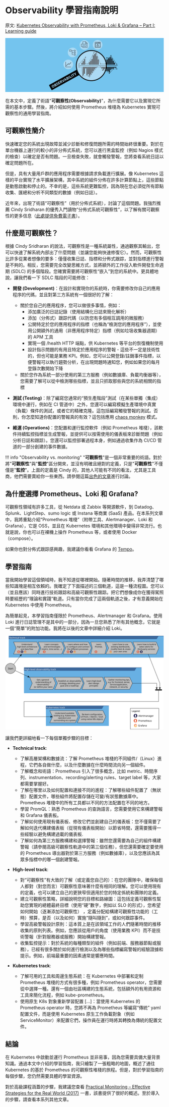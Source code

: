 # Observability 學習指南說明

原文: [Kubernetes Observability with Prometheus, Loki & Grafana – Part I: Learning guide](https://www.augmentedmind.de/2021/09/05/observability-prometheus-guide/)

![](./assets/Tips-for-Observability-Success.webp)

在本文中，定義了術語"**可觀察性(Observability)**"，為什麼需要它以及實現它所需的基本步驟。然後，將介紹如何使用 Prometheus 堆棧為 Kubernetes 實現可觀察性的通用學習指南。

## 可觀察性簡介

快速確定您的系統出現故障並減少診斷和修復問題所需的時間始終很重要。對於在單台機器上運行的較小的非分佈式系統，您可以進行黑盒監控（例如 Nagios 樣式的檢查）以確定是否有問題。一旦檢查失敗，就會觸發警報，您將查看系統日誌以確定問題所在。

但是，具有大量用戶群的應用程序需要根據請求負載進行擴展。像 Kubernetes 這樣的平台實現了水平擴展架構，其中系統的組件分佈在許多計算節點上，這些節點是動態啟動和停止的。不幸的是，這些系統更難監控，因為現在您必須從所有節點收集、匯總和分析不同類型的數據（例如日誌）。

近年來，出現了術語“可觀察性”（用於分佈式系統），討論了這個問題。我強烈推薦 Cindy Sridharan 的優秀入門讀物“分佈式系統可觀察性”，以了解有關可觀察性的更多信息（[此處提供免費電子書](https://unlimited.humio.com/rs/756-LMY-106/images/Distributed-Systems-Observability-eBook.pdf)）。

## 什麼是可觀察性？

根據 Cindy Sridharan 的說法，可觀察性是一種系統屬性，通過觀察其輸出，您可以快速了解系統內部出了什麼問題（並讓您能夠快速修復它）。然而，可觀察性比許多從業者想像的要多：僅僅收集日誌、指標和分佈式跟踪，並對指標進行警報是不夠的。相反，您需要完全改變思維方式，並將額外的工作投入軟件開發生命週期 (SDLC) 的多個階段。您確實需要將可觀察性“嵌入”到您的系統中。更具體地說，讓我們看一下 SDLC 階段的可能修改：

- **開發 (Development)**：在設計和實現你的系統時，你需要修改你自己的應用程序的代碼，並且對第三方系統有一個很好的了解：
    - 關於您自己的應用程序，您可以做很多事情，例如：
        - 添加廣泛的日誌記錄（使用結構化日誌來簡化解析）
        - 添加（分佈式）跟踪代碼（以防您有多個相互調用的微服務）
        - 公開特定於您的應用程序的指標（也稱為“檢測您的應用程序”），並使用公開額外的通用（非應用程序特定）指標（例如垃圾收集器週期）的 APM 工具
        - 實現一個 /health HTTP 端點，供 Kubernetes 等平台的恢復機制使用
        - 設計指示問題的有用且特定於應用程序的警報 - 這些不一定是技術性的，但也可能是業務 KPI。例如，您可以公開登錄/註銷事件指標，以便警報可以執行趨勢分析，在出現問題時通知您，例如如果您的每月登錄次數開始下降
    - 關於您作為系統一部分使用的第三方服務（例如數據庫、負載均衡器等），您需要了解可以從中檢測哪些指標，並且只抓取那些與您的系統相關的指標

- **測試 (Testing)**：除了編寫您通常的“預生產階段”測試（在某些單獨（集成）環境中運行，例如在 CI 管道中）之外，您還可以編寫模擬生產環境中真實（負載）條件的測試，或者它的精確克隆。這包括編寫觸發警報的測試。否則，你怎麼知道你配置的警報真的有效？這包括應用 [chaos monkey](https://en.wikipedia.org/wiki/Chaos_engineering) 模式。

- **維運 (Operations)**：您配置和運行監控軟件（例如 Prometheus 堆棧），該軟件持續監控指標並生成警報，並提供可以按需使用的儀表板來診斷問題（例如分析日誌和跟踪）。您還可以監控部署過程本身，例如通過收集作為 CI/CD 管道的一部分創建的事件數據。

!!! info "Observability vs. monitoring"
    "**可觀察性**"是一個非常重要的術語。對於將"**可觀察性**"與"**監控**"區分開來，並沒有明確且絕對的定義，只是"**可觀察性**"不僅僅是"**監控**"。上面的定義是 Cindy 的，其他人可能有不同的看法，尤其是工具商，他們需要賣給你一些東西。請參閱這篇[出色的文章](https://ubuntu.com/blog/observability-vs-monitoring-debate-an-irreverent-view)進行討論。

## 為什麼選擇 Prometheus、Loki 和 Grafana?

可觀察性領域有許多工具，從 Netdata 或 Zabbix 等開源軟件，到 Datadog、Splunk、LightStep、sumo logic 或 Instana 等商業 (SaaS) 產品。在本系列文章中，我將重點介紹“Prometheus 堆棧”（附帶工具、Alertmanager、Loki 和 Grafana），它是 OSS，並且在 Kubernetes 環境和其他環境中變得非常流行。也就是說，你也可以在裸機上操作 Prometheus 等，或者使用 Docker（compose）。

如果你也對分佈式跟踪感興趣，我建議你看看 Grafana 的 [Tempo](https://grafana.com/oss/tempo/)。

## 學習指南

當我開始學習這個領域時，我不知道從哪裡開始。隨著時間的推移，我弄清楚了哪些知識塊是相互依賴的。我確定了下面描述的三個軌道，這是一種流程圖。您可以（並且應該）同時進行技術跟踪和高級可觀察性跟踪。把它們想像成你在獲得駕照時要經歷的“理論和實踐”軌道。只有當你完成了這兩個軌道之後，才有意義開始在 Kubernetes 中使用 Prometheus。

為簡單起見，本學習指南僅限於 Prometheus、Alertmanager 和 Grafana。使用 Loki 進行日誌管理不是其中的一部分，因為一旦您熟悉了所有其他概念，它就是一個“簡單”的附加功能。我將在以後的文章中詳細介紹 Loki。

![](./assets/learning-guide.svg)

讓我們更詳細地看一下每個單獨步驟的目標：

- **Technical track**:
    - 了解高層架構和數據流：了解 Prometheus 堆棧的不同組件/（Linux）進程，它們各自做什麼，以及什麼數據在什麼時間流向另一個組件。
    - 了解概念和術語：Prometheus 引入了很多概念，比如 metric、時間序列、instrumentation、recording/alerting rules、target label 等，大家都需要掌握好。
    - 了解在哪里以及如何配置和連接不同的進程：了解哪些組件配置了（無狀態）配置文件，哪些組件將配置存儲在可變/有狀態數據庫中。 Prometheus 堆棧中的所有工具都以不同的方法配置在不同的地方。
    - 學習 PromQL：熟悉 Prometheus 的查詢語言，您需要使用它來構建警報和 Grafana 儀表板。
    - 了解如何使用現有儀表板、修改它們並創建自己的儀表板：您不僅需要了解如何迭代構建儀表板（從現有儀表板開始）以節省時間，還需要獲得一些經驗以避免構建過載的儀表板.
    - 了解如何為第三方服務構建和選擇警報：雖然您還需要為自己的組件構建警報（請參閱高級可觀察性軌道中的第三個任務），但您還需要確定要使用的 Prometheus 導出器對於第三方服務（例如數據庫），以及您應該為其眾多指標中的哪一個創建警報。

- **High-level track**:
    - 對“可觀察性”有大致的了解（或定義您自己的）：在您的團隊中，確保每個人都對（對您而言）可觀察性意味著什麼有相同的理解。您可以使用現有的定義，也可以建立自己的更狹窄但適用於您的特定係統和團隊的定義。
    - 建立可觀察性策略，詳細說明您的目標和路線圖：這包括定義可觀察性幫助您實現的總體最終目標（使用“硬”數字，例如以 SLO 的形式），您希望如何開始（逐漸添加可觀察性） ，定義分配給構建可觀察性功能的（工時）預算，是否（以及如何）實施“隨叫隨到”，或如何跟踪事件。
    - 學習高級警報設計原則：這本質上是在該領域工作的人們隨著時間的推移收集的原則列表。例如，您應該從用戶的角度（使用業務 KPI）而不是技術警報（針對服務器或服務）開始構建警報。
    - 收集監控提示：對於系統的每種類型的組件（例如前端、服務器節點或服務），已經有很多關於如何進行檢測以及為哪些指標編寫警報的經驗證據和提示。例如，前端最重要的因素通常是響應時間。

- **Kubernetes track**:
    - 了解可用的工具和周邊生態系統：在 Kubernetes 中部署和定制 Prometheus 堆棧的方式有很多種，例如 Prometheus operator，您需要從中選擇一種。還有一個由社區構建的生態系統，包括額外的有用資源和工具來簡化流程，例如 kube-prometheus。
    - 使用原生 K8s 對象重新學習配置 [...]：當使用 Kubernetes 的 Prometheus operator 時，您將不再為 Prometheus 等編寫“傳統” yaml 配置文件，而是使用 Kubernetes 原生工作負載對象（例如 ServiceMonitor）來配置它們，操作員在運行時將其轉換為傳統的配置文件。

## 結論

在 Kubernetes 中啟動並運行 Prometheus 並非易事，因為您需要具備大量背景知識。通過本文中介紹的學習指南，我只繪製了一張粗略的地圖，概述了通往 Kubernetes 的基於 Prometheus 的可觀察性堆棧的旅程。但是，對於學習指南的每個步驟，您仍然需要具體的學習資源。

對於高級課程涵蓋的步驟，我建議您查看 [Practical Monitoring – Effective Strategies for the Real World (2017)](https://www.oreilly.com/library/view/practical-monitoring/9781491957349/) 一書，該書提供了很好的概述。至於導入的步驟，請查看本系列其他文章。

